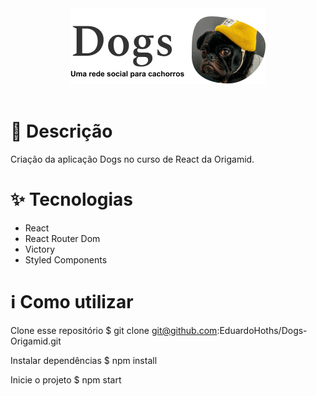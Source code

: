 <header align='center'>
    <img src='./logo.png'>
</header>

# 📜 Descrição

Criação da aplicação Dogs no curso de React da Origamid.

# ✨ Tecnologias

- React 
- React Router Dom
- Victory 
- Styled Components

# ℹ️ Como utilizar

Clone esse repositório
$ git clone git@github.com:EduardoHoths/Dogs-Origamid.git

Instalar dependências
$ npm install

Inicie o projeto
$ npm start
